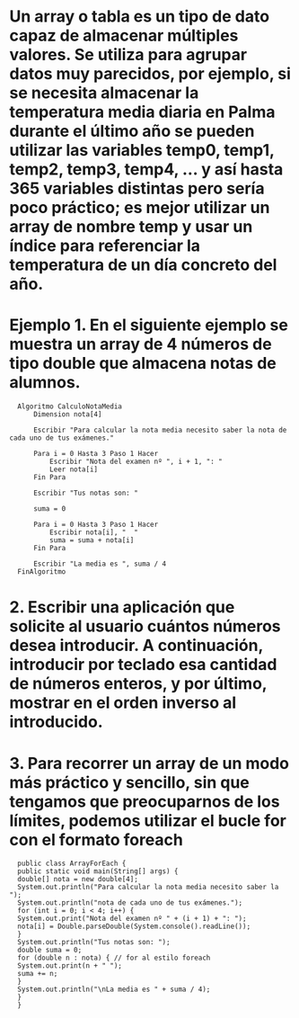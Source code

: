 # Un array o tabla es un tipo de dato capaz de almacenar múltiples valores. Se utiliza para agrupar datos muy parecidos, por ejemplo, si se necesita almacenar la temperatura media diaria en Palma durante el último año se pueden utilizar las variables temp0, temp1, temp2, temp3, temp4, … y así hasta 365 variables distintas pero sería poco práctico; es mejor utilizar un array de nombre temp y usar un índice para referenciar la temperatura de un día concreto del año.

# Ejemplo 1. En el siguiente ejemplo se muestra un array de 4 números de tipo double que almacena notas de alumnos.

      Algoritmo CalculoNotaMedia
          Dimension nota[4]
      
          Escribir "Para calcular la nota media necesito saber la nota de cada uno de tus exámenes."
      
          Para i = 0 Hasta 3 Paso 1 Hacer
              Escribir "Nota del examen nº ", i + 1, ": "
              Leer nota[i]
          Fin Para
      
          Escribir "Tus notas son: "
      
          suma = 0
      
          Para i = 0 Hasta 3 Paso 1 Hacer
              Escribir nota[i], "  "
              suma = suma + nota[i]
          Fin Para
      
          Escribir "La media es ", suma / 4
      FinAlgoritmo


# 2. Escribir una aplicación que solicite al usuario cuántos números desea introducir. A continuación, introducir por teclado esa cantidad de números enteros, y por último, mostrar en el orden inverso al introducido.

# 3. Para recorrer un array de un modo más práctico y sencillo, sin que tengamos que preocuparnos de los límites, podemos utilizar el bucle for con el formato foreach

      public class ArrayForEach {
      public static void main(String[] args) {
      double[] nota = new double[4];
      System.out.println("Para calcular la nota media necesito saber la ");
      System.out.println("nota de cada uno de tus exámenes.");
      for (int i = 0; i < 4; i++) {
      System.out.print("Nota del examen nº " + (i + 1) + ": ");
      nota[i] = Double.parseDouble(System.console().readLine());
      }
      System.out.println("Tus notas son: ");
      double suma = 0;
      for (double n : nota) { // for al estilo foreach
      System.out.print(n + " ");
      suma += n;
      }
      System.out.println("\nLa media es " + suma / 4);
      }
      }
